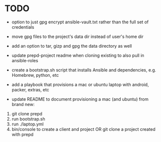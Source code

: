# TODO

- option to just gpg encrypt ansible-vault.txt rather than the full set of credentials
- move gpg files to the project's data dir instead of user's home dir
- add an option to tar, gizp and gpg the data directory as well

- update prepd-project readme when cloning existing to also pull in ansible-roles


- create a bootstrap.sh script that installs Ansible and dependencies, e.g. Homebrew, python, etc
- add a playbook that provisions a mac or ubuntu laptop with android, packer, extras, etc

- update README to document provisioning a mac (and ubuntu) from brand new:
1. git clone prepd
2. run bootstrap.sh
3. run ./laptop.yml
4. bin/console to create a client and project OR git clone a project created with prepd

